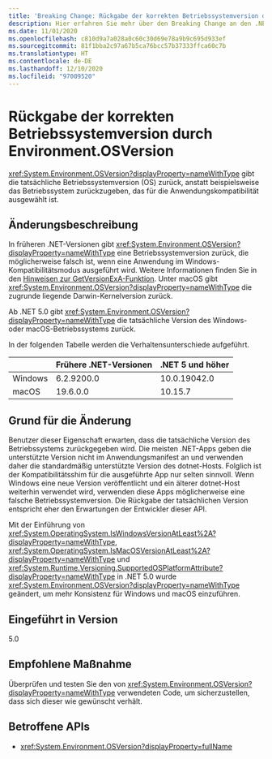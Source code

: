 ```yaml
---
title: 'Breaking Change: Rückgabe der korrekten Betriebssystemversion durch Environment.OSVersion'
description: Hier erfahren Sie mehr über den Breaking Change an den .NET-Kernbibliotheken in .NET 5.0, durch den Environment.OSVersion die tatsächliche Version des Betriebssystems anstelle z. B. des Betriebssystems zurückgibt, das für die Anwendungskompatibilität ausgewählt wurde.
ms.date: 11/01/2020
ms.openlocfilehash: c810d9a7a028a0c60c30d69e78a9b9c695d933ef
ms.sourcegitcommit: 81f1bba2c97a67b5ca76bcc57b37333ffca60c7b
ms.translationtype: HT
ms.contentlocale: de-DE
ms.lasthandoff: 12/10/2020
ms.locfileid: "97009520"
---
```

# <a name="environmentosversion-returns-the-correct-operating-system-version"></a>Rückgabe der korrekten Betriebssystemversion durch Environment.OSVersion

<xref:System.Environment.OSVersion?displayProperty=nameWithType> gibt die tatsächliche Betriebssystemversion (OS) zurück, anstatt beispielsweise das Betriebssystem zurückzugeben, das für die Anwendungskompatibilität ausgewählt ist.

## <a name="change-description"></a>Änderungsbeschreibung

In früheren .NET-Versionen gibt <xref:System.Environment.OSVersion?displayProperty=nameWithType> eine Betriebssystemversion zurück, die möglicherweise falsch ist, wenn eine Anwendung im Windows-Kompatibilitätsmodus ausgeführt wird. Weitere Informationen finden Sie in den [Hinweisen zur GetVersionExA-Funktion](/windows/win32/api/sysinfoapi/nf-sysinfoapi-getversionexa#remarks). Unter macOS gibt <xref:System.Environment.OSVersion?displayProperty=nameWithType> die zugrunde liegende Darwin-Kernelversion zurück.

Ab .NET 5.0 gibt <xref:System.Environment.OSVersion?displayProperty=nameWithType> die tatsächliche Version des Windows- oder macOS-Betriebssystems zurück.

In der folgenden Tabelle werden die Verhaltensunterschiede aufgeführt.

|  | Frühere .NET-Versionen | .NET 5 und höher |
|--|------------------------|---------|
| Windows | 6.2.9200.0 | 10.0.19042.0 |
| macOS | 19.6.0.0 | 10.15.7 |

## <a name="reason-for-change"></a>Grund für die Änderung

Benutzer dieser Eigenschaft erwarten, dass die tatsächliche Version des Betriebssystems zurückgegeben wird. Die meisten .NET-Apps geben die unterstützte Version nicht im Anwendungsmanifest an und verwenden daher die standardmäßig unterstützte Version des dotnet-Hosts. Folglich ist der Kompatibilitätsshim für die ausgeführte App nur selten sinnvoll. Wenn Windows eine neue Version veröffentlicht und ein älterer dotnet-Host weiterhin verwendet wird, verwenden diese Apps möglicherweise eine falsche Betriebssystemversion. Die Rückgabe der tatsächlichen Version entspricht eher den Erwartungen der Entwickler dieser API.

Mit der Einführung von <xref:System.OperatingSystem.IsWindowsVersionAtLeast%2A?displayProperty=nameWithType>, <xref:System.OperatingSystem.IsMacOSVersionAtLeast%2A?displayProperty=nameWithType> und <xref:System.Runtime.Versioning.SupportedOSPlatformAttribute?displayProperty=nameWithType> in .NET 5.0 wurde <xref:System.Environment.OSVersion?displayProperty=nameWithType> geändert, um mehr Konsistenz für Windows und macOS einzuführen.

## <a name="version-introduced"></a>Eingeführt in Version

5.0

## <a name="recommended-action"></a>Empfohlene Maßnahme

Überprüfen und testen Sie den von <xref:System.Environment.OSVersion?displayProperty=nameWithType> verwendeten Code, um sicherzustellen, dass sich dieser wie gewünscht verhält.

## <a name="affected-apis"></a>Betroffene APIs

- <xref:System.Environment.OSVersion?displayProperty=fullName>

<!--

### Category

Core .NET libraries

### Affected APIs

- `P:System.Environment.OSVersion`

-->
